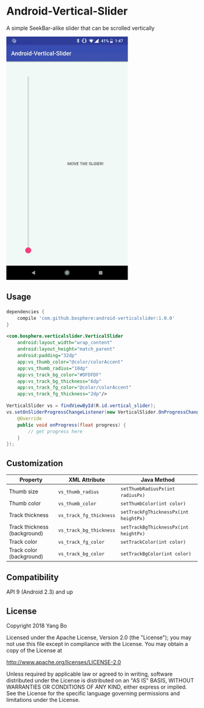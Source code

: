 Android-Vertical-Slider
============================

A simple SeekBar-alike slider that can be scrolled vertically

<img src="./art/screenshot.gif" width="320">

Usage
-----
```gradle
dependencies {
    compile 'com.github.bosphere:android-verticalslider:1.0.0'
}
```

```xml
<com.bosphere.verticalslider.VerticalSlider
    android:layout_width="wrap_content"
    android:layout_height="match_parent"
    android:padding="32dp"
    app:vs_thumb_color="@color/colorAccent"
    app:vs_thumb_radius="10dp"
    app:vs_track_bg_color="#DFDFDF"
    app:vs_track_bg_thickness="6dp"
    app:vs_track_fg_color="@color/colorAccent"
    app:vs_track_fg_thickness="2dp"/>
```

```java
VerticalSlider vs = findViewById(R.id.vertical_slider);
vs.setOnSliderProgressChangeListener(new VerticalSlider.OnProgressChangeListener() {
    @Override
    public void onProgress(float progress) {
        // get progress here
    }
});
```

Customization
-------------

| Property | XML Attribute | Java Method |
| -------- | ------------- | ----------- |
| Thumb size | `vs_thumb_radius` | `setThumbRadiusPx(int radiusPx)` |
| Thumb color | `vs_thumb_color` | `setThumbColor(int color)` |
| Track thickness | `vs_track_fg_thickness` | `setTrackFgThicknessPx(int heightPx)` |
| Track thickness (background) | `vs_track_bg_thickness` | `setTrackBgThicknessPx(int heightPx)` |
| Track color | `vs_track_fg_color` | `setTrackColor(int color)` |
| Track color (background) | `vs_track_bg_color` | `setTrackBgColor(int color)` |


Compatibility
-------------

API 9 (Android 2.3) and up

License
-------

Copyright 2018 Yang Bo

Licensed under the Apache License, Version 2.0 (the "License");
you may not use this file except in compliance with the License.
You may obtain a copy of the License at

   http://www.apache.org/licenses/LICENSE-2.0

Unless required by applicable law or agreed to in writing, software
distributed under the License is distributed on an "AS IS" BASIS,
WITHOUT WARRANTIES OR CONDITIONS OF ANY KIND, either express or implied.
See the License for the specific language governing permissions and
limitations under the License.